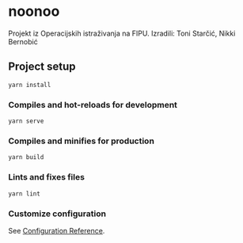 # noonoo
Projekt iz Operacijskih istraživanja na FIPU.
Izradili: Toni Starčić, Nikki Bernobić

## Project setup
```
yarn install
```

### Compiles and hot-reloads for development
```
yarn serve
```

### Compiles and minifies for production
```
yarn build
```

### Lints and fixes files
```
yarn lint
```

### Customize configuration
See [Configuration Reference](https://cli.vuejs.org/config/).
